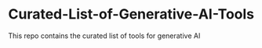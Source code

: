# Curated-List-of-Generative-AI-Tools
This repo contains the curated list of tools for generative AI
